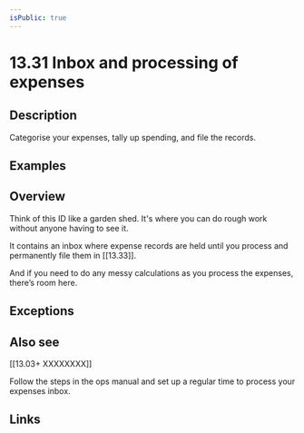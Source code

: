 ```yaml
---
isPublic: true
---
```


# 13.31 Inbox and processing of expenses

## Description

Categorise your expenses, tally up spending, and file the records.

## Examples

## Overview

Think of this ID like a garden shed. It's where you can do rough work without anyone having to see it.

It contains an inbox where expense records are held until you process and permanently file them in [[13.33]].

And if you need to do any messy calculations as you process the expenses, there’s room here.

## Exceptions

## Also see


[[13.03+ XXXXXXXX]]

Follow the steps in the ops manual and set up a regular time to process your expenses inbox.

## Links

